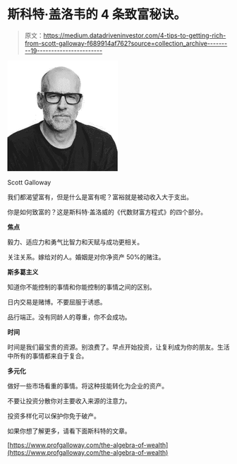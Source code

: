 # 斯科特·盖洛韦的 4 条致富秘诀。

> 原文：<https://medium.datadriveninvestor.com/4-tips-to-getting-rich-from-scott-galloway-f689914af762?source=collection_archive---------19----------------------->

![](img/f82757eea31d711f45b65ee32ee2c72b.png)

Scott Galloway

我们都渴望富有，但是什么是富有呢？富裕就是被动收入大于支出。

你是如何致富的？这是斯科特·盖洛威的《代数财富方程式》的四个部分。

**焦点**

毅力、适应力和勇气比智力和天赋与成功更相关。

关注关系。嫁给对的人。婚姻是对你净资产 50%的赌注。

**斯多葛主义**

知道你不能控制的事情和你能控制的事情之间的区别。

日内交易是赌博。不要屈服于诱惑。

品行端正。没有同龄人的尊重，你不会成功。

**时间**

时间是我们最宝贵的资源。别浪费了。早点开始投资，让复利成为你的朋友。生活中所有的事情都来自于复合。

**多元化**

做好一些市场看重的事情。将这种技能转化为企业的资产。

不要让投资分散你对主要收入来源的注意力。

投资多样化可以保护你免于破产。

如果你想了解更多，请看下面斯科特的文章。

[https://www.profgalloway.com/the-algebra-of-wealth](https://www.profgalloway.com/the-algebra-of-wealth)